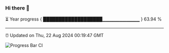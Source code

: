 ### Hi there 👋

⏳ Year progress { ███████████████████▁▁▁▁▁▁▁▁▁▁▁ } 63.94 %

---

⏰ Updated on Thu, 22 Aug 2024 00:19:47 GMT

![Progress Bar CI](https://github.com/liununu/liununu/workflows/Progress%20Bar%20CI/badge.svg)
